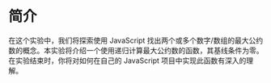 # 简介

在这个实验中，我们将探索使用 JavaScript 找出两个或多个数字/数组的最大公约数的概念。本实验将介绍一个使用递归计算最大公约数的函数，其基线条件为零。在实验结束时，你将对如何在自己的 JavaScript 项目中实现此函数有深入的理解。
